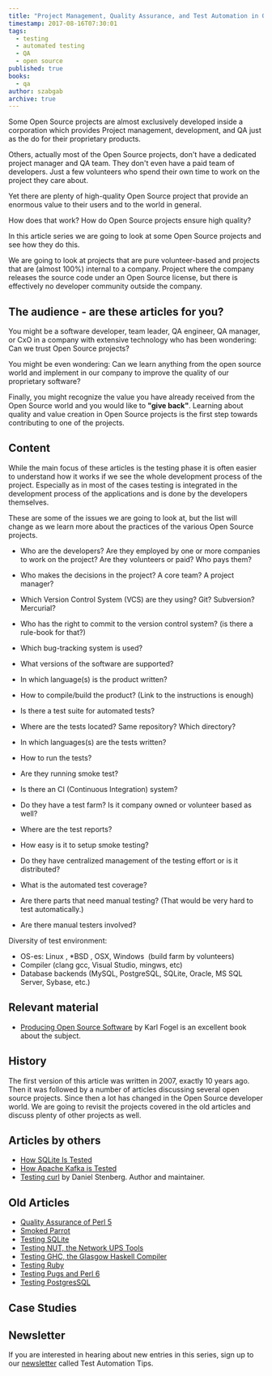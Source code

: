 ```yaml
---
title: "Project Management, Quality Assurance, and Test Automation in Open Source Projects"
timestamp: 2017-08-16T07:30:01
tags:
  - testing
  - automated testing
  - QA
  - open source
published: true
books:
  - qa
author: szabgab
archive: true
---
```



Some Open Source projects are almost exclusively developed inside a corporation which provides Project management, development, and QA just as the do for their proprietary products.

Others, actually most of the Open Source projects, don't have a dedicated project manager and QA team. They don't even have a paid team of developers. Just a few volunteers who spend their own time to work on the project they care about. 

Yet there are plenty of high-quality Open Source project that provide an enormous value to their users and to the world in general.

How does that work? How do Open Source projects ensure high quality?

In this article series we are going to look at some Open Source projects and see how they do this.


We are going to look at projects that are pure volunteer-based and projects that are (almost 100%) internal to a company. Project where the company releases the source code under an Open Source license, but there is effectively no developer community outside the company.

## The audience - are these articles for you?

You might be a software developer, team leader, QA engineer, QA manager, or CxO in a company with extensive technology who has been wondering: Can we trust Open Source projects?

You might be even wondering: Can we learn anything from the open source world and implement in our company to improve the quality of our proprietary software?

Finally, you might recognize the value you have already received from the Open Source world and you would like to <b>"give back"</b>. Learning about quality and value creation in Open Source projects is the first step towards contributing to one of the projects.


## Content
<p>
While the main focus of these articles is the testing phase it is often easier to understand how it works if we see the whole development process of the project.
Especially as in most of the cases testing is integrated in the development process of the applications and is done by the developers themselves.

These are some of the issues we are going to look at, but the list will change as we learn more about the practices of the various Open Source projects.

* Who are the developers? Are they employed by one or more companies to work on the project? Are they volunteers or paid? Who pays them?
* Who makes the decisions in the project? A core team? A project manager?

* Which Version Control System (VCS) are they using? Git? Subversion? Mercurial?
* Who has the right to commit to the version control system? (is there a rule-book for that?)


* Which bug-tracking system is used?

* What versions of the software are supported?
* In which language(s) is the product written?
* How to compile/build the product? (Link to the instructions is enough)

* Is there a test suite for automated tests?
* Where are the tests located? Same repository? Which directory?
* In which languages(s) are the tests written?
* How to run the tests?

* Are they running smoke test?
* Is there an CI (Continuous Integration) system?
* Do they have a test farm? Is it company owned or volunteer based as well?
* Where are the test reports?
* How easy is it to setup smoke testing?
* Do they have centralized management of the testing effort or is it distributed?
* What is the automated test coverage?

* Are there parts that need manual testing? (That would be very hard to test automatically.)
* Are there manual testers involved?

Diversity of test environment:
* OS-es: Linux , *BSD , OSX, Windows  (build farm by volunteers)
* Compiler (clang gcc, Visual Studio, mingws, etc)
* Database backends (MySQL, PostgreSQL, SQLite, Oracle, MS SQL Server, Sybase, etc.)

## Relevant material
* [Producing Open Source Software](http://producingoss.com/) by Karl Fogel is an excellent book about the subject.

## History

The first version of this article was written in 2007, exactly 10 years ago. Then it was followed by a number of articles discussing several open source projects. Since then a lot has changed in the Open Source developer world. We are going to revisit the projects covered in the old articles and discuss plenty of other projects as well.

## Articles by others
* [How SQLite Is Tested](http://sqlite.org/testing.html)
* [How Apache Kafka is Tested](https://www.confluent.io/blog/apache-kafka-tested/)
* [Testing curl](https://daniel.haxx.se/blog/2017/10/12/testing-curl/) by Daniel Stenberg. Author and maintainer.


## Old Articles
* [Quality Assurance of Perl 5](https://szabgab.com/quality-assurance-of-perl-5.html)
* [Smoked Parrot](https://szabgab.com/smoked-parrot.html)
* [Testing SQLite](https://szabgab.com/testing-sqlite.html)
* [Testing NUT, the Network UPS Tools](https://szabgab.com/testing-nut-the-network-ups-tools.html)
* [Testing GHC, the Glasgow Haskell Compiler](https://szabgab.com/testing-ghc-the-glasgow-haskell-compiler.html)
* [Testing Ruby](https://szabgab.com/testing-ruby.html)
* [Testing Pugs and Perl 6](https://szabgab.com/testing-pugs-and-perl-6.html)
* [Testing PostgresSQL](https://szabgab.com/testing-postgressql.html)

## Case Studies


## Newsletter

If you are interested in hearing about new entries in this series, sign up to our
[newsletter](https://mail.szabgab.com/cgi-bin/mailman/listinfo/test-automation-tips) called
Test Automation Tips.


